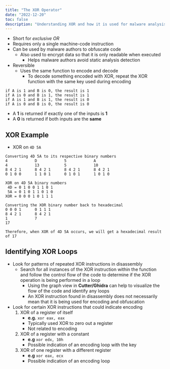 ```yaml
---
title: "The XOR Operator"
date: "2022-12-20"
toc: false
description: "Understanding XOR and how it is used for malware analysis"
---
```


- Short for *exclusive OR*
- Requires only a single machine-code instruction
- Can be used by malware authors to obfuscate code
	- Also used to encrypt data so that it is only readable when executed
		- Helps malware authors avoid static analysis detection
- Reversible
	- Uses the same function to encode and decode
		- To decode something encoded with XOR, repeat the XOR function with the same key used during encoding


```
if A is 1 and B is 0, the result is 1
if A is 0 and B is 1, the result is 1
if A is 1 and B is 1, the result is 0
if A is 0 and B is 0, the result is 0
```
- A **1** is returned if exactly one of the inputs is **1**
- A **0** is returned if both inputs are the **same**

## XOR Example

- XOR on `4D 5A`
```
Converting 4D 5A to its respective binary numbers
4            D            5            A
4            13           5            10
8 4 2 1      8 4 2 1      8 4 2 1      8 4 2 1
0 1 0 0      1 1 0 1      0 1 0 1      1 0 1 0  

XOR on 4D 5A binary numbers 
 4D = 0 1 0 0 1 1 0 1
 5A = 0 1 0 1 1 0 1 0
XOR = 0 0 0 1 0 1 1 1

Converting the XOR binary number back to hexadecimal
0 0 0 1      0 1 1 1
8 4 2 1      8 4 2 1
1            7
17

Therefore, when XOR of 4D 5A occurs, we will get a hexadecimal result of 17
```


## Identifying XOR Loops
- Look for patterns of repeated XOR instructions in disassembly
	- Search for all instances of the XOR instruction within the function and follow the control flow of the code to determine if the XOR operation is being performed in a loop
		- Using the graph view in **Cutter/Ghidra** can help to visualize the flow of the code and identify any loops
		- An XOR instruction found in disassembly does not necessarily mean that it is being used for encoding and obfuscation
- Look for certain XOR instructions that could indicate encoding
	1. XOR of a register of itself
		- **e.g.** `xor eax, eax`
		- Typically used XOR to zero out a register
		- Not related to encoding
	2. XOR of a register with a constant
		-  **e.g** `xor edx, 10h`
		- Possible indication of an encoding loop with the key
	3. XOR of one register with a different register
		- **e.g** `xor eax, ecx`
		- Possible indication of an encoding loop
